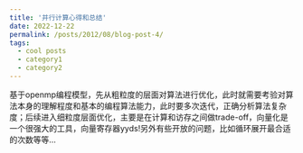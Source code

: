 ```yaml
---
title: '并行计算心得和总结'
date: 2022-12-22
permalink: /posts/2012/08/blog-post-4/
tags:
  - cool posts
  - category1
  - category2
---
```


基于openmp编程模型，先从粗粒度的层面对算法进行优化，此时就需要考验对算法本身的理解程度和基本的编程算法能力，此时要多次迭代，正确分析算法复杂度；后续进入细粒度层面优化，主要是在计算和访存之间做trade-off，向量化是一个很强大的工具，向量寄存器yyds!另外有些开放的问题，比如循环展开最合适的次数等等...
